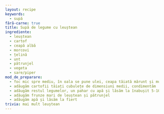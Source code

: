 ```yaml
---
layout: recipe
keywords:
  - supă
fără-carne: true
title: Supă de legume cu leuștean
ingrediente:
  - leuștean
  - cartof
  - ceapă albă
  - morcovi
  - țelină
  - unt
  - pătrunjel
  - vegeta
  - sare/piper
mod_de_preparare:
  - foc mic spre mediu, în oala se pune ulei, ceapa tăiată mărunt și mult leuștean tăiat mărunt
  - adăugăm cartofii tăiați cubulețe de dimensiuni medii, condimentăm
  - adăugăm restul legumelor, un pahar cu apă și lăsăm la înabușit 5-10m
  - adăugăm frunze mari de leuștean și pătrunjel
  - adăugăm apă și lăsăm la fiert
trivia: mai mult leuștean
---
```

